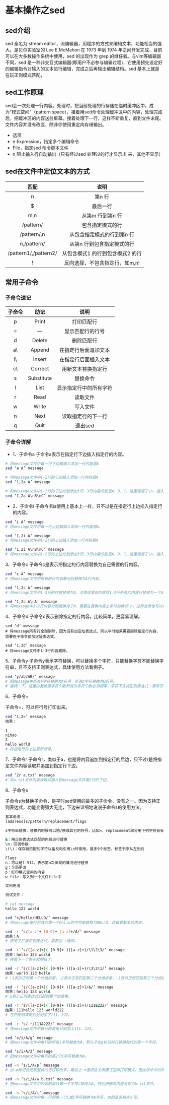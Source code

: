 # 基本操作之sed

## sed介绍
sed 全名为 stream editor，流编辑器，用程序的方式来编辑文本，功能相当的强大。是贝尔实验室的 Lee E.McMahon 在 1973 年到 1974 年之间开发完成，目前可以在大多数操作系统中使用，sed 的出现作为 grep 的继任者。与vim等编辑器不同，sed 是一种非交互式编辑器(即用户不必参与编辑过程)，它使用预先设定好的编辑指令对输入的文本进行编辑，完成之后再输出编辑结构。sed 基本上就是在玩正则模式匹配，

## sed工作原理
sed会一次处理一行内容。处理时，把当前处理的行存储在临时缓冲区中，成为"模式空间"（pattern space），接着用sed命令处理缓冲区中的内容，处理完成后，把缓冲区的内容送往屏幕。接着处理下一行，这样不断重复，直到文件末尾。文件内容并没有改变，除非你使用重定向存储输出。

+ 选项
+ e Expression，指定多个编辑命令
+  File，指定sed 命令脚本文件
+ n 阻止输入行自动输出（只有经过sed 处理过的行才显示出
来，其他不显示）


## sed在文件中定位文本的方式
匹配 | 说明
:--: | :--:
n  | 第n 行
$  | 最后一行
m,n  | 从第m 行到第n 行
/pattern/  | 包含指定模式的行
/pattern/,n  | 从包含指定模式的行到第n 行
n,/pattern/  | 从第n 行到包含指定模式的行
/pattern1/,/pattern2/  | 从包含模式1 的行到包含模式2 的行
!  | 反向选择，不包含指定行，如m,n!


## 常用子命令
### 子命令速记
子命令 | 助记 | 说明
:--: | :--: | :--:
p  | Print  | 打印匹配行
= |  —  | 显示匹配行的行号
d  | Delete  | 删除匹配行
a\  | Append  | 在指定行后面追加文本
i\  | Insert  | 在指定行后面插入文本
c\  | Correct  | 用新文本替换指定行
s  | Substitute  | 替换命令
l  | List  | 显示指定行中的所有字符
r  | Read  | 读取文件
w  | Write  | 写入文件
n  | Next  | 读取指定行的下一行
q  | Quit  | 退出sed

### 子命令详解
+ 1、子命令a
子命令a表示在指定行下边插入指定行的内容。
```bash
# 将message文件中每一行下边都插入添加一行内容是A
sed ‘a A’ message

# 将message文件中1-2行的下边插入添加一行内容是A
sed ‘1,2a A’ message

# 将message文件中1-2行的下边分别添加3行，3行内容分别是A、B、C，这里使用了\n，插入多行内容都可以按照这种方式来实现。
sed ‘1,2a A\nB\nC’ message
```
+ 2、子命令i
子命令i和a使用上基本上一样，只不过是在指定行上边插入指定行的内容。
```bash
sed ‘i A’ message
# 将message文件中每一行上边都插入添加一行内容是A。

sed ‘1,2i A’ message
# 将message文件中1-2行的上边插入添加一行内容是A

sed ‘1,2i A\nB\nC’ message
# 将message文件中1-2行的上边分别添加3行，3行内容分别是A、B、C，这里使用了\n，插入多行内容都可以按照这种方式来实现。
```
3、子命令c
子命令c是表示把指定的行内容替换为自己需要的行内容。
```bash
sed ‘c A’ message
# 将message文件中所有的行内容都分别替换为A行内容。

sed ‘1,2c A’ message
# 将message文件中1-2行的内容替换为A，注意这里说的是将1-2行所有的内容只替换为一个A内容，也就是1-2行内容编程了一行，定址如果连续就是这种情况。如果想把1-2行分别替换为A，可以参考下个例子的方式。

sed ‘1,2c A\nA’ message
# 将message中1-2行内容分别替换为了A，需要在替换内容上手动加换行\n，这样当然也可以将一行内容替换为多行内容。
```
4、子命令d
子命令d表示删除指定的行内容，比较简单，更容易理解。
```bah
sed ‘d’ message
# 将message所有行全部删除，因为没有加定址表达式，所以平时如果需要删除指定行内容，需要在子命令前加定址表达式。

sed ‘1,3d’ message
# 将message文件中1-3行内容删除。
```
5、子命令y
子命令y表示字符替换，可以替换多个字符，只能替换字符不能替换字符串，且不支持正则表达式，具体使用方法看例子。
```bash
sed ‘y/ab/AB/’ message
# 把message中所有a字符替换为A符号，所有b字符替换为B符号。
# 强调一下，这里的替换源字符个数和目的字符个数必须相等；字符不支持正则表达式；源字符和目标字符每个字符需要一一对应。
```
6、子命令=

子命令=，可以将行号打印出来。
```bash
sed ‘1,2=’ message
结果：

1
nihao
2
hello world
# 将指定行的上边显示行号。
```
7、子命令r
子命令r，类似于a，也是将内容追加到指定行的后边，只不过r是将指定文件内容读取并追加到指定行下边。 
```bash
sed ‘2r a.txt’ message
# 将a.txt文件内容读取并插入到message文件第2行的下边。
```
8、子命令s

子命令s为替换子命令，是平时sed使用的最多的子命令，没有之一。因为支持正则表达式，功能变得强大无比，下边来详细地说说子命令s的使用方法。
```bash
基本语法：
[address]s/pattern/replacement/flags

s字符串替换，替换的时候可以把/换成其它的符号，比如=，replacement部分用下列字符会有特殊含义：

&：用正则表达式匹配的内容进行替换
\n：回调参数
\(\)：保存被匹配的字符以备反向引用\n时使用，最多9个标签，标签书序从左到右

Flags
n：可以是1-512，表示第n次出现的情况进行替换
g：全局更改
p：打印模式空间的内容
w file：写入到一个文件file中

实例用法

测试文件：

# cat message
hello 123 world

sed ‘s/hello/HELLO/’ message
# 将message每行包含的第一个hello的字符串替换为HELLO，这是最基本的用法。

sed -r ‘s/[a-z]+ [0-9]+ [a-z]+/A/’ message
结果：A
# 使用了扩展正则表达式，需要加-r选项。

sed -r ‘s/([a-z]+)( [0-9]+ )([a-z]+)/\1\2\3/’ message
结果：hello 123 world
# 再看下一个例子就明白了。

sed -r ‘s/([a-z]+)( [0-9]+ )([a-z]+)/\3\2\1/’ message
结果：world 123 hello
# \1表示正则第一个分组结果，\2表示正则匹配第二个分组结果，\3表示正则匹配第三个分组结果。

sed -r ‘s/([a-z]+)( [0-9]+ )([a-z]+)/&/’ message
结果：hello 123 world
# &表示正则表达式匹配的整个结果集。

sed -r ‘s/([a-z]+)( [0-9]+ )([a-z]+)/111&222/’ message
结果：111hello 123 world222
# 在匹配结果前后分别加了111、222。

sed -r ‘s/.*/111&222/’ message
# 在message文件中每行的首尾分别加上111、222。

sed ‘s/i/A/g’ message
# 把message文件中每行的所有i字符替换为A，默认不加g标记时只替换每行的第一个字符。

sed ‘s/i/A/2’ message
# 把message文件中每行的第2个i字符替换为A。

sed -n ‘s/i/A/p’ message
# 加-p标记会把被替换的行打印出来，再加上-n选项会关闭模式空间打印模式，因此该命令的效果就是只显示被替换修改的行。

sed -n ‘s/i/A/w b.txt’ message
# 把message文件中内容的每行第一个字符i替换为A，然后把修改内容另存为b.txt文件。

sed -n ‘s/i/A/i’ message
# 把message文件中每一行的第一个i或I字符替换为A字符，也即是忽略大小写。
```

